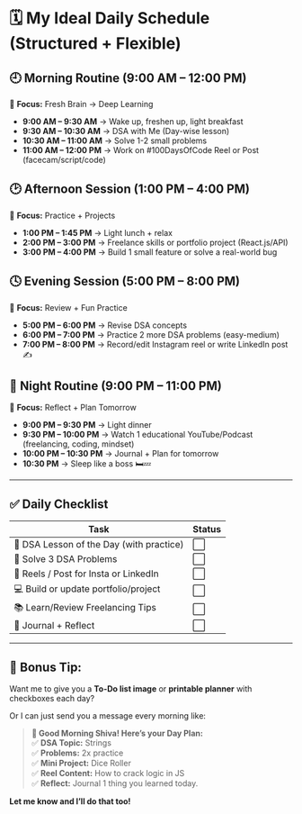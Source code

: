 # 🗓️ My Ideal Daily Schedule (Structured + Flexible)  

## 🕘 **Morning Routine (9:00 AM – 12:00 PM)**  
📍 **Focus:** Fresh Brain → Deep Learning  
- **9:00 AM – 9:30 AM** → Wake up, freshen up, light breakfast  
- **9:30 AM – 10:30 AM** → DSA with Me (Day-wise lesson)  
- **10:30 AM – 11:00 AM** → Solve 1-2 small problems  
- **11:00 AM – 12:00 PM** → Work on #100DaysOfCode Reel or Post (facecam/script/code)  

## 🕑 **Afternoon Session (1:00 PM – 4:00 PM)**  
📍 **Focus:** Practice + Projects  
- **1:00 PM – 1:45 PM** → Light lunch + relax  
- **2:00 PM – 3:00 PM** → Freelance skills or portfolio project (React.js/API)  
- **3:00 PM – 4:00 PM** → Build 1 small feature or solve a real-world bug  

## 🕓 **Evening Session (5:00 PM – 8:00 PM)**  
📍 **Focus:** Review + Fun Practice  
- **5:00 PM – 6:00 PM** → Revise DSA concepts  
- **6:00 PM – 7:00 PM** → Practice 2 more DSA problems (easy-medium)  
- **7:00 PM – 8:00 PM** → Record/edit Instagram reel or write LinkedIn post ✍️  

## 🌙 **Night Routine (9:00 PM – 11:00 PM)**  
📍 **Focus:** Reflect + Plan Tomorrow  
- **9:00 PM – 9:30 PM** → Light dinner  
- **9:30 PM – 10:00 PM** → Watch 1 educational YouTube/Podcast (freelancing, coding, mindset)  
- **10:00 PM – 10:30 PM** → Journal + Plan for tomorrow  
- **10:30 PM** → Sleep like a boss 🛏️💤  

---

## ✅ **Daily Checklist**  

| Task | Status |
|------|--------|
| 📘 DSA Lesson of the Day (with practice) | ⬜ |
| 🧠 Solve 3 DSA Problems | ⬜ |
| 🎥 Reels / Post for Insta or LinkedIn | ⬜ |
| 💻 Build or update portfolio/project | ⬜ |
| 📚 Learn/Review Freelancing Tips | ⬜ |
| 📒 Journal + Reflect | ⬜ |

---

## 🧠 **Bonus Tip:**  
Want me to give you a **To-Do list image** or **printable planner** with checkboxes each day?  

Or I can just send you a message every morning like:  

> **🚀 Good Morning Shiva! Here’s your Day Plan:**  
> ✅ **DSA Topic:** Strings  
> ✅ **Problems:** 2x practice  
> ✅ **Mini Project:** Dice Roller  
> ✅ **Reel Content:** How to crack logic in JS  
> ✅ **Reflect:** Journal 1 thing you learned today.  

**Let me know and I’ll do that too!**  